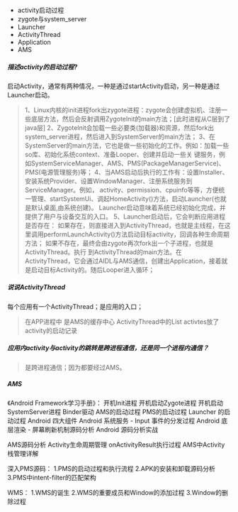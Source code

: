
### 
* activity启动过程
* zygote与system_server
* Launcher
* ActivityThread
* Application
* AMS

##### 描述activity的启动过程?
启动Activity，通常有两种情况，一种是通过startActivity启动，另一种是通过Launcher启动。
> 1、Linux内核的init进程fork出zygote进程：zygote会创建虚拟机、注册一些底层方法，然后会反射调用ZygoteInit的main方法；[此时进程从C层到了java层]
> 2、ZygoteInit会加载一些必要类(加载器)和资源，然后fork出system_server进程，然后进入到SystemServer的main方法；
> 3、在SystemServer的main方法，它也是做一些初始化的工作。例如：加载一些so库、初始化系统context、准备Looper、创建并启动一些关
> 键服务，例如SystemServiceManager、AMS、PMS(PackageManagerService)、PMS(电源管理服务)等；
> 4、当AMS启动后执行的工作有：设置Installer、安装系统Provider、设置WindowManager、注册系统服务到ServiceManager。例如，
> activity、permission、cpuinfo等等，方便统一管理、startSystemUi、调起HomeActivity()方法，启动Launcher(也就是默认桌面,由系统创建)。
> Launcher启动意味着系统已经初始化完成，并提供了用户与设备交互的入口。
> 5、Launcher启动后，它会判断应用进程是否存在：
> 如果存在，则直接进入到ActivityThread，也就是主线程，在这里调用performLaunchActivity()方法启动目标activity，回调各种生命周期方法；
> 如果不存在，最终会由zygote再次fork出一个子进程，也就是ActivityThread。执行
> 到ActivityThread的main方法。在ActivityThread，它会通过AIDL与AMS通信，创建出Application，接着就是启动目标Activity的。随后Looper进入循环；

##### 说说ActivityThread
每个应用有一个ActivityThread；是应用的入口；
> 在APP进程中
是AMS的缓存中心
ActivityThread中的List<ActivityRecord> activtes放了activity的启动记录

##### 应用内activity与activity的跳转是跨进程通信，还是同一个进程内通信？
> 是跨进程通信；因为都要经过AMS。

##### AMS


《Android Framework学习手册》：
开机Init进程
开机启动Zygote进程
开机启动SystemServer进程
Binder驱动
AMS的启动过程
PMS的启动过程
Launcher 的启动过程
Android 四大组件
Android 系统服务 - Input 事件的分发过程
Android 底层渲染 - 屏幕刷新机制源码分析
Android 源码分析实战


AMS源码分析
Activity生命周期管理
onActivityResult执行过程
AMS中Activity栈管理详解

深入PMS源码：
1.PMS的启动过程和执行流程
2.APK的安装和卸载源码分析
3.PMS中intent-filter的匹配架构

WMS：
1.WMS的诞生
2.WMS的重要成员和Window的添加过程
3.Window的删除过程